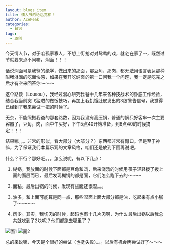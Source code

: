 ```yaml
---
layout: blogs_item
title: 情人节的绝活亮相！
author: AcePeak
categories:
  - 日记
tags:
  - 原创
---
```


今天情人节，对于咱孤家寡人，不想上街抢对对鸳鸯的戏，就宅在家了～，既然过节就要来点不同嘛，焖面！！！


话说焖面可是我爸的绝学，做出来的那面，那豆角，那肉，都无法用语言表达那种酣畅淋漓的吃面快感，如果在我开吃焖面的第一口问我一个问题，我一定是吃完之后才有空来回答你～～～


这个路数（Lousou），我经过潜心研究我爸十几年来各种技战术的卧底工作经验，结合我当前突飞猛进的做饭技巧，再加上我饥饿肚皮发出的3级警告信号，我觉得已经到了我来尝试一把的时候了。


无奈，不能照搬我爸的那套路数，因为我没有高压锅，普通的锅只好客串一次主要容器了，豆角，肉，面中午买好，下午5点40开始准备，到6点40的时候搞定！！！


结果嘛。。。非常的形似，看大部分（大部分？）东西都非常有胃口。但是至于神嘛，为了保证我们本篇乐观的文章风格，咱们还是放到下回再说吧。


什么？不行？那好吧。。。怎么说呢，有以下几点：

1. 糊锅。我放面的时候下面都是豆角和肉，后来浇汤的时候用筷子轻轻拨了拨上面的面层而已，最后发现糊锅的都是面，它们怎么跑下去的～～～

2. 面粘。最后出锅的时候，发现有些面还很湿。。。

3. 油多。和上面可能算是同一点，那些湿面上面大部分都是油，吃起来有点小腻了～～～～

4. 肉少。其实，我切肉的时候，起码也有十几片肉啊，为什么最后出锅以后我总共就吃到了2块呢？他们都跑去哪里了？


![面1](/img/090214_1.jpg)
![面2](/img/090214_2.jpg)


总的来说嘛，今天是个很好的尝试（也挺失败）。。。以后有机会再尝试好了～～～
